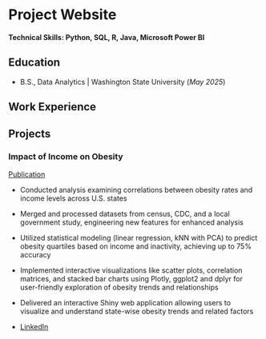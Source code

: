 # Project Website

#### Technical Skills: Python, SQL, R, Java, Microsoft Power BI
## Education
- B.S., Data Analytics | Washington State University (_May 2025_)								       		

## Work Experience

## Projects
### Impact of Income on Obesity
[Publication](https://www.mdpi.com/1424-8220/22/8/3048)
- Conducted analysis examining correlations between obesity rates and income levels across U.S. states
- Merged and processed datasets from census, CDC, and a local government study, engineering new features for enhanced analysis
- Utilized statistical modeling (linear regression, kNN with PCA) to predict obesity quartiles based on income and inactivity, achieving up to 75% accuracy
- Implemented interactive visualizations like scatter plots, correlation matrices, and stacked bar charts using Plotly, ggplot2 and dplyr for user-friendly exploration of obesity trends and relationships
- Delivered an interactive Shiny web application allowing users to visualize and understand state-wise obesity trends and related factors


- [LinkedIn](https://www.linkedin.com/in/cooper-cortinas-801163280)
